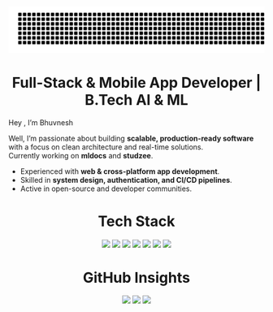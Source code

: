 ![gitartwork](gitartwork.svg)

<div align="center">
  <h1>
    Full-Stack & Mobile App Developer | B.Tech AI & ML
  </h1>
</div>

Hey , I’m Bhuvnesh

Well, I’m passionate about building **scalable, production-ready software** with a focus on clean architecture and real-time solutions.  
Currently working on **mldocs** and **studzee**.

- Experienced with **web & cross-platform app development**.
- Skilled in **system design, authentication, and CI/CD pipelines**.
- Active in open-source and developer communities.




<div align="center">
  <h1>
    Tech Stack
  </h1>
</div>

<p align="center">

<!-- Languages -->
<img src="https://skillicons.dev/icons?i=bash,js,ts,python,java,cpp" />

<!-- Frontend -->
<img src="https://skillicons.dev/icons?i=react,vite,nextjs,tailwind,redux,bun,electron" />

<!-- Backend -->
<img src="https://skillicons.dev/icons?i=nodejs,express,django,flask,graphql" />

<!-- Databases & ORMs -->
<img src="https://skillicons.dev/icons?i=postgres,mongodb,mysql,supabase,firebase,prisma,redis" />

<!-- AI / ML / Data -->
<img src="https://skillicons.dev/icons?i=anaconda,sklearn,tensorflow,opencv,pytorch" />

<!-- DevOps / Infra -->
<img src="https://skillicons.dev/icons?i=docker,aws,azure,terraform,cloudflare,githubactions,jenkins" />

<!-- Tools & Utilities -->
<img src="https://skillicons.dev/icons?i=git,linux,ubuntu,npm,pnpm,postman,sentry,jest" />

</p>

<div align="center">
  <h1>
    GitHub Insights
  </h1>
</div>

<div align="center">
  <img src="https://github-readme-streak-stats.herokuapp.com?user=MasterBhuvnesh&theme=tokyonight&hide_border=true&area=true" height="193px"/>
  <img src="https://github-readme-activity-graph.vercel.app/graph/?username=MasterBhuvnesh&theme=tokyo-night&hide_border=true&area=true">
  <img src="https://komarev.com/ghpvc/?username=MasterBhuvnesh&style=flat-square">
</div>
